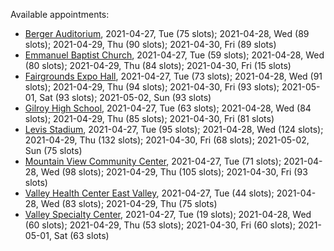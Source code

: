 Available appointments:

* [Berger Auditorium](https://schedulecare.sccgov.org/mychartprd/SignupAndSchedule/EmbeddedSchedule?id=132694&vt=1277&dept=101064003), 2021-04-27, Tue (75 slots); 2021-04-28, Wed (89 slots); 2021-04-29, Thu (90 slots); 2021-04-30, Fri (89 slots)
* [Emmanuel Baptist Church](https://schedulecare.sccgov.org/mychartprd/SignupAndSchedule/EmbeddedSchedule?id=132871&vt=1277&dept=101064006), 2021-04-27, Tue (59 slots); 2021-04-28, Wed (80 slots); 2021-04-29, Thu (84 slots); 2021-04-30, Fri (15 slots)
* [Fairgrounds Expo Hall](https://schedulecare.sccgov.org/mychartprd/SignupAndSchedule/EmbeddedSchedule?id=132726&vt=1277&dept=101064002), 2021-04-27, Tue (73 slots); 2021-04-28, Wed (91 slots); 2021-04-29, Thu (94 slots); 2021-04-30, Fri (93 slots); 2021-05-01, Sat (93 slots); 2021-05-02, Sun (93 slots)
* [Gilroy High School](https://schedulecare.sccgov.org/mychartprd/SignupAndSchedule/EmbeddedSchedule?id=132980&vt=1277&dept=101064008), 2021-04-27, Tue (63 slots); 2021-04-28, Wed (84 slots); 2021-04-29, Thu (85 slots); 2021-04-30, Fri (81 slots)
* [Levis Stadium](https://schedulecare.sccgov.org/mychartprd/SignupAndSchedule/EmbeddedSchedule?id=132723&vt=1277&dept=101064004), 2021-04-27, Tue (95 slots); 2021-04-28, Wed (124 slots); 2021-04-29, Thu (132 slots); 2021-04-30, Fri (68 slots); 2021-05-02, Sun (75 slots)
* [Mountain View Community Center](https://schedulecare.sccgov.org/mychartprd/SignupAndSchedule/EmbeddedSchedule?id=132472&vt=1277&dept=101064001), 2021-04-27, Tue (71 slots); 2021-04-28, Wed (98 slots); 2021-04-29, Thu (105 slots); 2021-04-30, Fri (93 slots)
* [Valley Health Center East Valley](https://schedulecare.sccgov.org/mychartprd/SignupAndSchedule/EmbeddedSchedule?id=132268&vt=1277&dept=101064007), 2021-04-27, Tue (44 slots); 2021-04-28, Wed (83 slots); 2021-04-29, Thu (75 slots)
* [Valley Specialty Center](https://schedulecare.sccgov.org/mychartprd/SignupAndSchedule/EmbeddedSchedule?id=132277&vt=1277&dept=101001072), 2021-04-27, Tue (19 slots); 2021-04-28, Wed (60 slots); 2021-04-29, Thu (53 slots); 2021-04-30, Fri (60 slots); 2021-05-01, Sat (63 slots)
